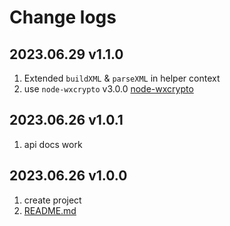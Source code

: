 # Change logs

## 2023.06.29 v1.1.0

1. Extended `buildXML` & `parseXML` in helper context
2. use `node-wxcrypto` v3.0.0 [node-wxcrypto](https://github.com/saqqdy/node-wxcrypto)

## 2023.06.26 v1.0.1

1. api docs work

## 2023.06.26 v1.0.0

1. create project
2. [README.md](./README.md)
